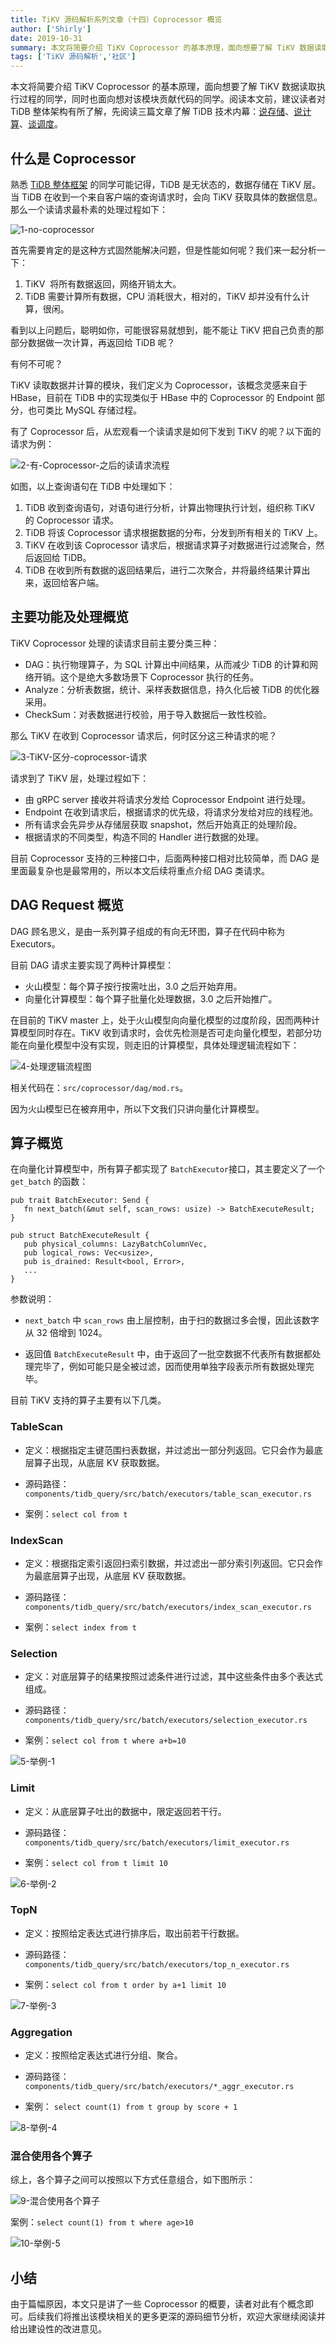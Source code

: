 ```yaml
---
title: TiKV 源码解析系列文章（十四）Coprocessor 概览
author: ['Shirly']
date: 2019-10-31
summary: 本文将简要介绍 TiKV Coprocessor 的基本原理，面向想要了解 TiKV 数据读取执行过程的同学，同时也面向想对该模块贡献代码的同学。
tags: ['TiKV 源码解析','社区']
---
```


本文将简要介绍 TiKV Coprocessor 的基本原理，面向想要了解 TiKV 数据读取执行过程的同学，同时也面向想对该模块贡献代码的同学。阅读本文前，建议读者对 TiDB 整体架构有所了解，先阅读三篇文章了解 TiDB 技术内幕：[说存储](https://pingcap.com/blog-cn/tidb-internal-1/)、[说计算](https://pingcap.com/blog-cn/tidb-internal-2/)、[谈调度](https://pingcap.com/blog-cn/tidb-internal-3/)。

## 什么是 Coprocessor

熟悉 [TiDB 整体框架](https://pingcap.com/docs-cn/v3.0/overview/) 的同学可能记得，TiDB 是无状态的，数据存储在 TiKV 层。当 TiDB 在收到一个来自客户端的查询请求时，会向 TiKV 获取具体的数据信息。那么一个读请求最朴素的处理过程如下：

![1-no-coprocessor](media/tikv-source-code-reading-14/1-no-coprocessor.png)

首先需要肯定的是这种方式固然能解决问题，但是性能如何呢？我们来一起分析一下：

1. TiKV  将所有数据返回，网络开销太大。
2. TiDB 需要计算所有数据，CPU 消耗很大，相对的，TiKV 却并没有什么计算，很闲。

看到以上问题后，聪明如你，可能很容易就想到，能不能让 TiKV 把自己负责的那部分数据做一次计算，再返回给 TiDB 呢？

有何不可呢？

TiKV 读取数据并计算的模块，我们定义为 Coprocessor，该概念灵感来自于 HBase，目前在 TiDB 中的实现类似于 HBase 中的 Coprocessor 的 Endpoint 部分，也可类比 MySQL 存储过程。

有了 Coprocessor 后，从宏观看一个读请求是如何下发到 TiKV 的呢？以下面的请求为例：

![2-有-Coprocessor-之后的读请求流程](media/tikv-source-code-reading-14/2-read-process.png)

如图，以上查询语句在 TiDB 中处理如下：

1. TiDB 收到查询语句，对语句进行分析，计算出物理执行计划，组织称 TiKV 的 Coprocessor 请求。
2. TiDB 将该 Coprocessor 请求根据数据的分布，分发到所有相关的 TiKV 上。
3. TiKV 在收到该 Coprocessor 请求后，根据请求算子对数据进行过滤聚合，然后返回给 TiDB。
4. TiDB 在收到所有数据的返回结果后，进行二次聚合，并将最终结果计算出来，返回给客户端。

## 主要功能及处理概览

TiKV Coprocessor 处理的读请求目前主要分类三种：

+ DAG：执行物理算子，为 SQL 计算出中间结果，从而减少 TiDB 的计算和网络开销。这个是绝大多数场景下 Coprocessor 执行的任务。
+ Analyze：分析表数据，统计、采样表数据信息，持久化后被 TiDB 的优化器采用。
+ CheckSum：对表数据进行校验，用于导入数据后一致性校验。

那么 TiKV 在收到 Coprocessor 请求后，何时区分这三种请求的呢？

![3-TiKV-区分-coprocessor-请求](media/tikv-source-code-reading-14/3-tikv.png)

请求到了 TiKV 层，处理过程如下：

+ 由 gRPC server 接收并将请求分发给 Coprocessor Endpoint 进行处理。
+ Endpoint 在收到请求后，根据请求的优先级，将请求分发给对应的线程池。
+ 所有请求会先异步从存储层获取 snapshot，然后开始真正的处理阶段。
+ 根据请求的不同类型，构造不同的 Handler 进行数据的处理。

目前 Coprocessor 支持的三种接口中，后面两种接口相对比较简单，而 DAG 是里面最复杂也是最常用的，所以本文后续将重点介绍 DAG 类请求。

## DAG Request 概览

DAG 顾名思义，是由一系列算子组成的有向无环图，算子在代码中称为 Executors。

目前 DAG 请求主要实现了两种计算模型：

+ 火山模型：每个算子按行按需吐出，3.0 之后开始弃用。
+ 向量化计算模型：每个算子批量化处理数据，3.0 之后开始推广。

在目前的 TiKV master 上，处于火山模型向向量化模型的过度阶段，因而两种计算模型同时存在。TiKV 收到请求时，会优先检测是否可走向量化模型，若部分功能在向量化模型中没有实现，则走旧的计算模型，具体处理逻辑流程如下：

![4-处理逻辑流程图](media/tikv-source-code-reading-14/4-logical-process.png)

相关代码在：`src/coprocessor/dag/mod.rs`。

因为火山模型已在被弃用中，所以下文我们只讲向量化计算模型。

## 算子概览

在向量化计算模型中，所有算子都实现了 `BatchExecutor`接口，其主要定义了一个 `get_batch` 的函数：

```
pub trait BatchExecutor: Send {
   fn next_batch(&mut self, scan_rows: usize) -> BatchExecuteResult;
}

pub struct BatchExecuteResult {
   pub physical_columns: LazyBatchColumnVec,
   pub logical_rows: Vec<usize>,
   pub is_drained: Result<bool, Error>,
   ...
}
```

参数说明：

+ `next_batch` 中 `scan_rows` 由上层控制，由于扫的数据过多会慢，因此该数字从 32 倍增到 1024。

+ 返回值 `BatchExecuteResult` 中，由于返回了一批空数据不代表所有数据都处理完毕了，例如可能只是全被过滤，因而使用单独字段表示所有数据处理完毕。

目前 TiKV 支持的算子主要有以下几类。

### TableScan

+ 定义：根据指定主键范围扫表数据，并过滤出一部分列返回。它只会作为最底层算子出现，从底层 KV 获取数据。

+ 源码路径：`components/tidb_query/src/batch/executors/table_scan_executor.rs`

+ 案例：`select col from t`

### IndexScan

+ 定义：根据指定索引返回扫索引数据，并过滤出一部分索引列返回。它只会作为最底层算子出现，从底层 KV 获取数据。

+ 源码路径：`components/tidb_query/src/batch/executors/index_scan_executor.rs`

+ 案例：`select index from t`

### Selection

+ 定义：对底层算子的结果按照过滤条件进行过滤，其中这些条件由多个表达式组成。

+ 源码路径：`components/tidb_query/src/batch/executors/selection_executor.rs`

+ 案例：`select col from t where a+b=10`

![5-举例-1](media/tikv-source-code-reading-14/5-sample-1.png)

### Limit

+ 定义：从底层算子吐出的数据中，限定返回若干行。

+ 源码路径：`components/tidb_query/src/batch/executors/limit_executor.rs`

+ 案例：`select col from t limit 10`

![6-举例-2](media/tikv-source-code-reading-14/6-sample-2.png)

### TopN

+ 定义：按照给定表达式进行排序后，取出前若干行数据。

+ 源码路径：`components/tidb_query/src/batch/executors/top_n_executor.rs`

+ 案例：`select col from t order by a+1 limit 10`

![7-举例-3](media/tikv-source-code-reading-14/7-sample-3.png)

### Aggregation

+ 定义：按照给定表达式进行分组、聚合。

+ 源码路径：`components/tidb_query/src/batch/executors/*_aggr_executor.rs`

+ 案例： `select count(1) from t group by score + 1`

![8-举例-4](media/tikv-source-code-reading-14/8-sample-4.png)

### 混合使用各个算子

综上，各个算子之间可以按照以下方式任意组合，如下图所示：

![9-混合使用各个算子](media/tikv-source-code-reading-14/9-mixed-using.png)

案例：`select count(1) from t where age>10`

![10-举例-5](media/tikv-source-code-reading-14/10-sample-5.png)

## 小结

由于篇幅原因，本文只是讲了一些 Coprocessor 的概要，读者对此有个概念即可。后续我们将推出该模块相关的更多更深的源码细节分析，欢迎大家继续阅读并给出建设性的改进意见。
